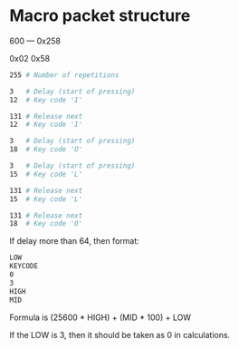 # Macro packet structure

600 — 0x258

0x02 0x58

```sh
255 # Number of repetitions

3   # Delay (start of pressing)
12  # Key code 'I'

131 # Release next
12  # Key code 'I'

3   # Delay (start of pressing)
18  # Key code 'O'

3   # Delay (start of pressing)
15  # Key code 'L'

131 # Release next
15  # Key code 'L'

131 # Release next
18  # Key code 'O'
```

If delay more than 64, then format:

```sh
LOW
KEYCODE
0
3
HIGH
MID
```

Formula is (25600 * HIGH) + (MID * 100) + LOW

If the LOW is 3, then it should be taken as 0 in calculations.


